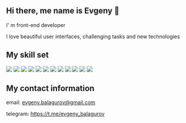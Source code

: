 Hi there, me name is Evgeny 👋
---
I' m front-end developer

I love beautiful user interfaces, challenging tasks and new technologies

My skill set
---
<div>
<img src="https://img.shields.io/badge/HTML5-eee?style=for-the-badge&logo=HTML5&logoColor=E34F26"/>
<img src="https://img.shields.io/badge/CSS3-eee?style=for-the-badge&logo=CSS3&logoColor=1572B6"/>
<img src="https://img.shields.io/badge/JavaScript-eee?style=for-the-badge&logo=JavaScript&logoColor=F7DF1E"/>
<img src="https://img.shields.io/badge/React-eee?style=for-the-badge&logo=React&logoColor=61DAFB"/>
<img src="https://img.shields.io/badge/Webpack-eee?style=for-the-badge&logo=Webpack&logoColor=8DD6F9"/>
<img src="https://img.shields.io/badge/Figma-eee?style=for-the-badge&logo=Figma&logoColor=F24E1E"/>
<img src="https://img.shields.io/badge/Git-eee?style=for-the-badge&logo=Git&logoColor=F05032"/>
<img src="https://img.shields.io/badge/GitHub-eee?style=for-the-badge&logo=GitHub&logoColor=181717"/>
<img src="https://img.shields.io/badge/npm-eee?style=for-the-badge&logo=npm&logoColor=CB3837"/>
<img src="https://img.shields.io/badge/Node.js-eee?style=for-the-badge&logo=Node.js&logoColor=339933"/>
<img src="https://img.shields.io/badge/Express-eee?style=for-the-badge&logo=Express&logoColor=000"/>
<img src="https://img.shields.io/badge/MongoDB-eee?style=for-the-badge&logo=MongoDB&logoColor=47A248"/>
</div>

My contact information
---
email: evgeny.balagurov@gmail.com

telegram: https://t.me/evgeny_balagurov